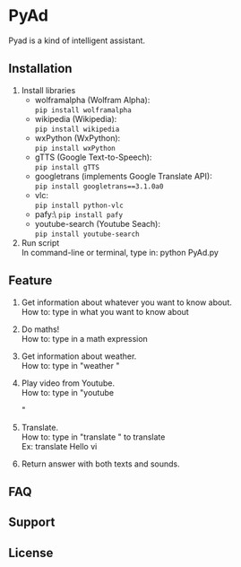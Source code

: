 # PyAd
Pyad is a kind of intelligent assistant.

## Installation
1. Install libraries
   + wolframalpha (Wolfram Alpha):\
   `pip install wolframalpha`
   + wikipedia (Wikipedia):\
   `pip install wikipedia`
   + wxPython (WxPython):\
   `pip install wxPython`
   + gTTS (Google Text-to-Speech):\
   `pip install gTTS`
   + googletrans (implements Google Translate API):\
   `pip install googletrans==3.1.0a0`
   + vlc:\
   `pip install python-vlc`
   + pafy:\ 
   `pip install pafy`
   + youtube-search (Youtube Seach):\
   `pip install youtube-search`
2. Run script\
   In command-line or terminal, type in: python PyAd.py

## Feature
1. Get information about whatever you want to know about.\
   How to: type in what you want to know about
   
2. Do maths!\
   How to: type in a math expression
   
3. Get information about weather.\
   How to: type in "weather <city>"
  
4. Play video from Youtube.\
   How to: type in "youtube <search keywords>"
   
5. Translate.\
   How to: type in "translate <text> <destination language code>" to translate\
   Ex: translate Hello vi
5. Return answer with both texts and sounds.

## FAQ

## Support

## License
